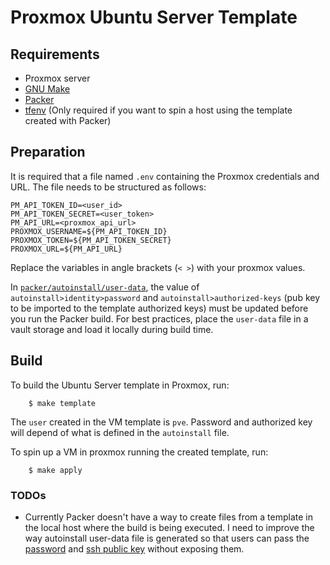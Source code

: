 # Proxmox Ubuntu Server Template

## Requirements
- Proxmox server
- [GNU Make](https://www.gnu.org/software/make/)
- [Packer](https://developer.hashicorp.com/packer)
- [tfenv](https://github.com/tfutils/tfenv) (Only required if you want to spin a host using the template created with Packer)

## Preparation
It is required that a file named `.env` containing the Proxmox credentials and URL. The file needs to be structured as follows:
```
PM_API_TOKEN_ID=<user_id>
PM_API_TOKEN_SECRET=<user_token>
PM_API_URL=<proxmox_api_url>
PROXMOX_USERNAME=${PM_API_TOKEN_ID}
PROXMOX_TOKEN=${PM_API_TOKEN_SECRET}
PROXMOX_URL=${PM_API_URL}
```

Replace the variables in angle brackets (`< >`) with your proxmox values.

In [`packer/autoinstall/user-data`](#packer/autoinstall/user-data), the value of `autoinstall>identity>password` and `autoinstall>authorized-keys` (pub key to be imported to the template authorized keys) must be updated before you run the Packer build. For best practices, place the `user-data` file in a vault storage and load it locally during build time.

## Build

To build the Ubuntu Server template in Proxmox, run:
```
    $ make template
```
The `user` created in the VM template is `pve`. Password and authorized key will depend of what is defined in the `autoinstall` file.


To spin up a VM in proxmox running the created template, run: 
```
    $ make apply
```

### TODOs

- Currently Packer doesn't have a way to create files from a template in the local host where the build is being executed. I need to improve the way autoinstall user-data file is generated so that users can pass the [password](packer/autoinstall/user-data#L27) and [ssh public key](packer/autoinstall/user-data#L31) without exposing them.
